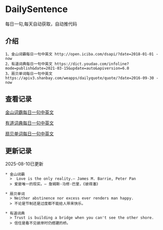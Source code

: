 # DailySentence

每日一句,每天自动获取，自动推代码

## 介绍

```
1、金山词霸每日一句中英文 http://open.iciba.com/dsapi/?date=2018-01-01 - now
2、有道词典每日一句中英文 https://dict.youdao.com/infoline?mode=publish&date=2021-03-15&update=auto&apiversion=6.0
3、扇贝单词每日一句中英文 https://apiv3.shanbay.com/weapps/dailyquote/quote/?date=2016-09-30 - now
```

## 查看记录

[金山词霸每日一句中英文](./data/iciba/)

[有道词典每日一句中英文](./data/youdao/)

[扇贝单词每日一句中英文](./data/shanbay/)

## 更新记录
2025-08-10已更新 
```
* 金山词霸
  >  Love is the only reality.— James M. Barrie, Peter Pan
  > 爱是唯一的现实。— 詹姆斯·马修·巴里，《彼得潘》

* 扇贝单词
  > Neither abstinence nor excess ever renders man happy.
  > 不论是节制还是过度都不能给人带来快乐。

* 有道词典
  > Trust is building a bridge when you can't see the other shore.
  > 信任是看不见彼岸时仍搭建的桥。

```

